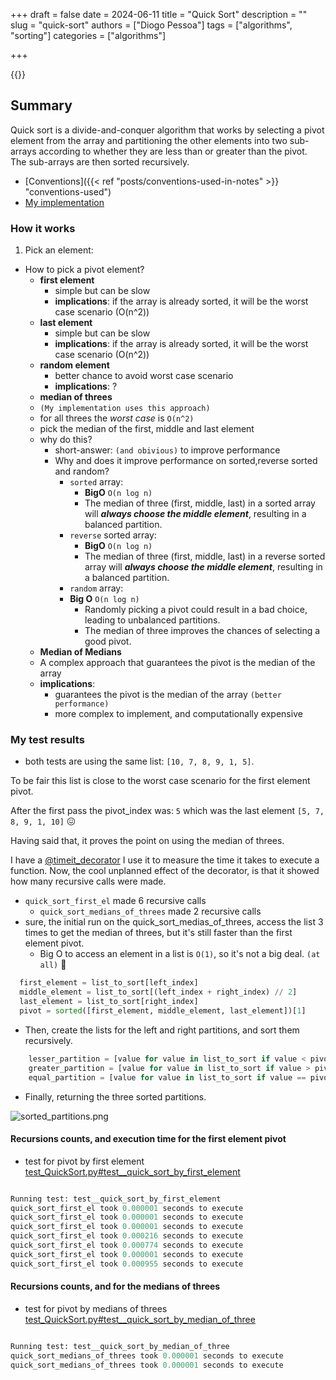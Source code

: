 +++
draft = false
date = 2024-06-11
title = "Quick Sort"
description = ""
slug = "quick-sort"
authors = ["Diogo Pessoa"]
tags = ["algorithms", "sorting"]
categories = ["algorithms"]

+++

{{<toc>}}

## Summary

Quick sort is a divide-and-conquer algorithm that works by selecting a pivot element
from the array and partitioning the other elements into two sub-arrays according to
whether they are less than or greater than the pivot. The sub-arrays are then sorted
recursively.

- [Conventions]({{< ref "posts/conventions-used-in-notes" >}} "conventions-used")
- [My implementation](https://github.com/diogo-pessoa/coding-exercises-for-interviews/tree/main/algorithms/quicksort)

### How it works

1. Pick an element:

- How to pick a pivot element?
    - **first element**
        - simple but can be slow
        - **implications**: if the array is already sorted, it will be the worst case
          scenario (O(n^2))
    - **last element**
        - simple but can be slow
        - **implications**: if the array is already sorted, it will be the worst case
          scenario (O(n^2))
    - **random element**
        - better chance to avoid worst case scenario
        - **implications**: ?
    - **median of threes**
    - `(My implementation uses this approach)`
    - for all threes the _worst case_ is `O(n^2)`
    - pick the median of the first, middle and last element
    - why do this?
        - short-answer: `(and obivious)` to improve performance
        - Why and does it improve performance on sorted,reverse sorted and random?
            - `sorted` array:
                - **BigO** `O(n log n)`
                - The median of three (first, middle, last) in a sorted array will
                  **_always choose the middle element_**, resulting in a balanced
                  partition.
            - `reverse` sorted array:
                - **BigO** `O(n log n)`
                - The median of three (first, middle, last) in a reverse sorted array
                  will **_always choose the middle element_**, resulting in a balanced
                  partition.
            - `random` array:
            - **Big O** `O(n log n)`
                - Randomly picking a pivot could result in a bad choice, leading to
                  unbalanced partitions.
                - The median of three improves the chances of selecting a good pivot.
    - **Median of Medians**
    - A complex approach that guarantees the pivot is the median of the array
    - **implications**:
        - guarantees the pivot is the median of the array `(better performance)`
        - more complex to implement, and computationally expensive

### My test results


* both tests are using the same list: `[10, 7, 8, 9, 1, 5]`.

To be fair this list is close to the worst case scenario for the first element pivot.

After the first pass the pivot_index was: `5` which was the last
element `[5, 7, 8, 9, 1, 10]` :confounded:

Having said that, it proves the point on using the median of threes.

I have
a [@timeit_decorator](https://github.com/diogo-pessoa/coding-exercises-for-interviews/blob/main/helpers/TimeItDecorator.py)
I use it to measure the time it takes to execute a function. Now, the cool unplanned
effect
of the decorator, is that it showed how many recursive calls were made.

* `quick_sort_first_el` made 6 recursive calls
    * `quick_sort_medians_of_threes` made 2 recursive calls
* sure, the initial run on the quick_sort_medias_of_threes, access the list 3 times
  to get the median of threes, but it's still faster than the first element pivot.
    * Big O to access an element in a list is `O(1)`, so it's not a big
      deal. `(at all)` :rocket:

```python
  first_element = list_to_sort[left_index]
  middle_element = list_to_sort[(left_index + right_index) // 2]
  last_element = list_to_sort[right_index]
  pivot = sorted([first_element, middle_element, last_element])[1]
```

* Then, create the lists for the left and right partitions, and sort them
  recursively.

```python
    lesser_partition = [value for value in list_to_sort if value < pivot]
    greater_partition = [value for value in list_to_sort if value > pivot]
    equal_partition = [value for value in list_to_sort if value == pivot]
```

* Finally, returning the three sorted partitions.

![sorted_partitions.png](/images/sorted_partitions.png)

#### Recursions counts, and execution time for the first element pivot

- test for pivot by first
  element [test_QuickSort.py#test__quick_sort_by_first_element](https://github.com/diogo-pessoa/coding-exercises-for-interviews/blob/main/algorithms/quicksort/test_QuickSort.py#L12)

```python

Running test: test__quick_sort_by_first_element
quick_sort_first_el took 0.000001 seconds to execute
quick_sort_first_el took 0.000001 seconds to execute
quick_sort_first_el took 0.000001 seconds to execute
quick_sort_first_el took 0.000216 seconds to execute
quick_sort_first_el took 0.000774 seconds to execute
quick_sort_first_el took 0.000001 seconds to execute
quick_sort_first_el took 0.000955 seconds to execute
```

#### Recursions counts, and for the medians of threes

- test for pivot by medians of
  threes [test_QuickSort.py#test__quick_sort_by_median_of_three](https://github.com/diogo-pessoa/coding-exercises-for-interviews/blob/main/algorithms/quicksort/test_QuickSort.py#L17)

```python

Running test: test__quick_sort_by_median_of_three
quick_sort_medians_of_threes took 0.000001 seconds to execute
quick_sort_medians_of_threes took 0.000001 seconds to execute

```




